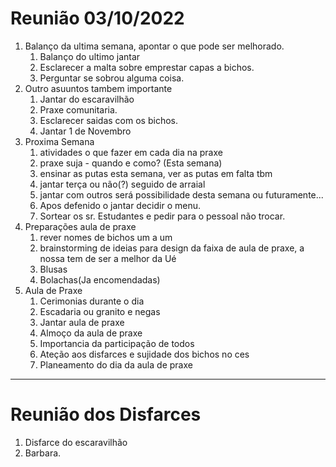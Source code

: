 # Reunião  03/10/2022   

1.  Balanço da ultima semana, apontar o que pode ser melhorado.
     1. Balanço do ultimo jantar
     2. Esclarecer a malta sobre emprestar capas a bichos.
     2. Perguntar se sobrou alguma coisa.
3.  Outro asuuntos tambem importante
    1. Jantar do escaravilhão
    2. Praxe comunitaria.
    3. Esclarecer saidas com os bichos.
    4. Jantar 1 de Novembro
2. Proxima Semana
    1. atividades o que fazer em cada dia na praxe
    2.  praxe suja - quando e como? (Esta semana)
    3.  ensinar as putas esta semana, ver as putas em falta tbm
    4. jantar terça ou não(?) seguido de arraial
    5.  jantar com outros será possibilidade desta semana ou futuramente...
    6.  Apos defenido o jantar decidir o menu.
    7.  Sortear os sr. Estudantes e pedir para o pessoal não trocar.
 3. Preparações aula de praxe
    1. rever nomes de bichos um a um
    2.  brainstorming de ideias para design da faixa de aula de praxe, a nossa tem de ser a melhor da Ué
    3.  Blusas
    4.  Bolachas(Ja encomendadas)
4. Aula de Praxe
    1. Cerimonias durante o dia
    2. Escadaria ou granito e negas
    3. Jantar aula de praxe
    4. Almoço da aula de praxe
    5. Importancia da participação de todos
    6. Ateção aos disfarces e sujidade dos bichos no ces 
    7. Planeamento do dia da aula de praxe  

---  
# Reunião dos Disfarces
1. Disfarce do escaravilhão
2. Barbara.

